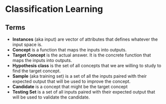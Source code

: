 # Classification Learning

## Terms

- **Instances** (aka input) are vector of attributes that defines whatever the input space is.
- **Concept** is a function that maps the inputs into outputs.
- **Target Concept** is the actual answer. It is the concrete function that maps the inputs into outputs.
- **Hypothesis class** is the set of all concepts that we are willing to study to find the target concept.
- **Sample** (aka training set) is a set of all the inputs paired with their expected output that will be used to improve the concept.
- **Candidate** is a concept that might be the target concept
- **Testing Set** is a set of all inputs paired with their expected output that will be used to validate the candidate.